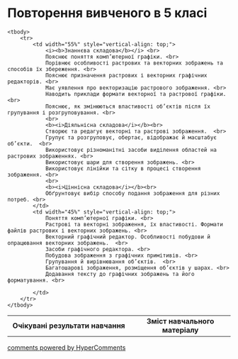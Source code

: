 <div id="hypercomments_widget" class="js-hypercomments-widget invisible"></div>

# Повторення вивченого в 5 класі

<table>
	<tr>
		<td width="55%" align="center">
			<b>Очікувані результати навчання</b>
		</td>
		<td width="45%" align="center">
			<b>Зміст навчального матеріалу</b>
		</td>
	</tr>

	<tbody>
		<tr>
			<td width="55%" style="vertical-align: top;">
				<i><b>Знаннєва складова</b></i> <br>
				Пояснює поняття комп’ютерної графіки. <br>
				Порівнює особливості растрових та векторних зображень та способів їх збереження. <br>
				Пояснює призначення растрових і векторних графічних редакторів. <br>
				Має уявлення про векторизацію растрового зображення. <br>
				Наводить приклади формати векторної та растрової графіки. <br>
				Пояснює, як змінюються властивості об’єктів після їх групування і розгруповування. <br>
				<br>
				<b><i>Діяльнісна складова</i></b><br>
				Створює та редагує векторні та растрові зображення.  <br>
				Групує та розгруповує, обертає, відображає й масштабує об’єкти.  <br>
				Використовує різноманітні засоби виділення областей на растрових зображеннях. <br>
				Використовує шари для створення зображень. <br>
				Використовує лінійки та сітку в процесі створення зображення. <br>
				<br>
				<b><i>Ціннісна складова</i></b><br>
				Обґрунтовує вибір способу подання зображення для різних потреб. <br>
			</td>
			<td width="45%" style="vertical-align: top;">
				Поняття комп’ютерної графіки. <br>
				Растрові та векторні зображення, їх властивості. Формати файлів растрових і векторних зображень. <br>
				Векторний графічний редактор. Особливості побудови й опрацювання векторних зображень.  <br>
				Засоби графічного редактора. <br>
				Побудова зображення з графічних примітивів. <br>
				Групування й вирівнювання об’єктів.  <br>
				Багатошарові зображення, розміщення об’єктів у шарах. <br>
				Додавання тексту до графічних зображень та його форматування. <br>

			</td>
		</tr>
	</tbody>
</table>


<div class="js-hypercomments-container">
<a href="http://hypercomments.com" class="hc-link" title="comments widget">comments powered by HyperComments</a>
</div>